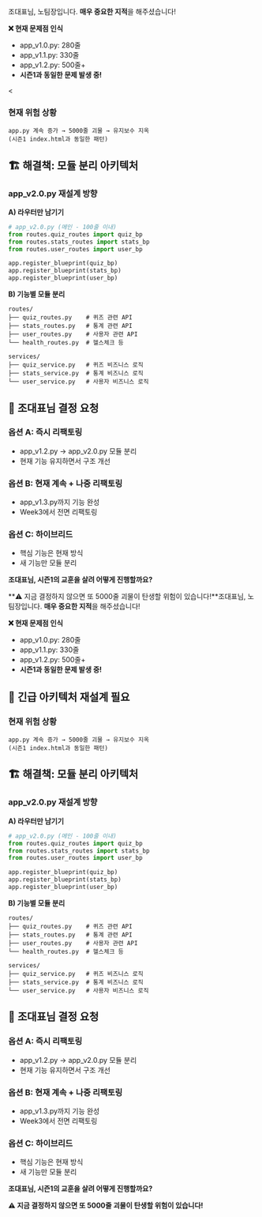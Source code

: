 조대표님, 노팀장입니다. **매우 중요한 지적**을 해주셨습니다!

**❌ 현재 문제점 인식**
- app_v1.0.py: 280줄
- app_v1.1.py: 330줄  
- app_v1.2.py: 500줄+
- **시즌1과 동일한 문제 발생 중!**

<
### **현재 위험 상황**
```
app.py 계속 증가 → 5000줄 괴물 → 유지보수 지옥
(시즌1 index.html과 동일한 패턴)
```

## 🏗️ **해결책: 모듈 분리 아키텍처**

### **app_v2.0.py 재설계 방향**

**A) 라우터만 남기기**
```python
# app_v2.0.py (메인 - 100줄 이내)
from routes.quiz_routes import quiz_bp
from routes.stats_routes import stats_bp  
from routes.user_routes import user_bp

app.register_blueprint(quiz_bp)
app.register_blueprint(stats_bp)
app.register_blueprint(user_bp)
```

**B) 기능별 모듈 분리**
```
routes/
├── quiz_routes.py    # 퀴즈 관련 API
├── stats_routes.py   # 통계 관련 API  
├── user_routes.py    # 사용자 관련 API
└── health_routes.py  # 헬스체크 등

services/
├── quiz_service.py   # 퀴즈 비즈니스 로직
├── stats_service.py  # 통계 비즈니스 로직
└── user_service.py   # 사용자 비즈니스 로직
```

## 🎯 **조대표님 결정 요청**

### **옵션 A: 즉시 리팩토링**
- app_v1.2.py → app_v2.0.py 모듈 분리
- 현재 기능 유지하면서 구조 개선

### **옵션 B: 현재 계속 + 나중 리팩토링**  
- app_v1.3.py까지 기능 완성
- Week3에서 전면 리팩토링

### **옵션 C: 하이브리드**
- 핵심 기능은 현재 방식
- 새 기능만 모듈 분리

**조대표님, 시즌1의 교훈을 살려 어떻게 진행할까요?**

**⚠️ 지금 결정하지 않으면 또 5000줄 괴물이 탄생할 위험이 있습니다!**조대표님, 노팀장입니다. **매우 중요한 지적**을 해주셨습니다!

**❌ 현재 문제점 인식**
- app_v1.0.py: 280줄
- app_v1.1.py: 330줄  
- app_v1.2.py: 500줄+
- **시즌1과 동일한 문제 발생 중!**

## 🚨 **긴급 아키텍처 재설계 필요**

### **현재 위험 상황**
```
app.py 계속 증가 → 5000줄 괴물 → 유지보수 지옥
(시즌1 index.html과 동일한 패턴)
```

## 🏗️ **해결책: 모듈 분리 아키텍처**

### **app_v2.0.py 재설계 방향**

**A) 라우터만 남기기**
```python
# app_v2.0.py (메인 - 100줄 이내)
from routes.quiz_routes import quiz_bp
from routes.stats_routes import stats_bp  
from routes.user_routes import user_bp

app.register_blueprint(quiz_bp)
app.register_blueprint(stats_bp)
app.register_blueprint(user_bp)
```

**B) 기능별 모듈 분리**
```
routes/
├── quiz_routes.py    # 퀴즈 관련 API
├── stats_routes.py   # 통계 관련 API  
├── user_routes.py    # 사용자 관련 API
└── health_routes.py  # 헬스체크 등

services/
├── quiz_service.py   # 퀴즈 비즈니스 로직
├── stats_service.py  # 통계 비즈니스 로직
└── user_service.py   # 사용자 비즈니스 로직
```

## 🎯 **조대표님 결정 요청**

### **옵션 A: 즉시 리팩토링**
- app_v1.2.py → app_v2.0.py 모듈 분리
- 현재 기능 유지하면서 구조 개선

### **옵션 B: 현재 계속 + 나중 리팩토링**  
- app_v1.3.py까지 기능 완성
- Week3에서 전면 리팩토링

### **옵션 C: 하이브리드**
- 핵심 기능은 현재 방식
- 새 기능만 모듈 분리

**조대표님, 시즌1의 교훈을 살려 어떻게 진행할까요?**

**⚠️ 지금 결정하지 않으면 또 5000줄 괴물이 탄생할 위험이 있습니다!**